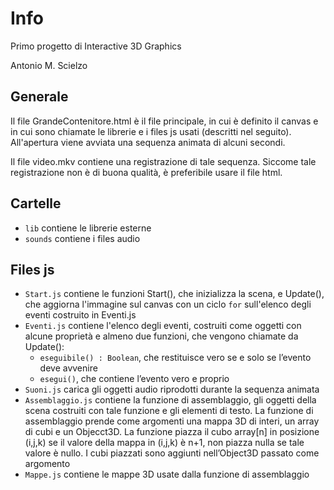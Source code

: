 # Info
Primo progetto di Interactive 3D Graphics

Antonio M. Scielzo

## Generale

Il file GrandeContenitore.html è il file principale, in cui è definito il canvas e in cui sono chiamate le librerie e i files js usati (descritti nel seguito). All'apertura viene avviata una sequenza animata di alcuni secondi.

Il file video.mkv contiene una registrazione di tale sequenza. Siccome tale registrazione non è di buona qualità, è preferibile usare il file html.

## Cartelle
- `lib` contiene le librerie esterne
- `sounds` contiene i files audio

## Files js

- `Start.js` contiene le funzioni Start(), che inizializza la scena, e Update(), che aggiorna l'immagine sul canvas con un ciclo `for` sull'elenco degli eventi costruito in Eventi.js
- `Eventi.js` contiene l'elenco degli eventi, costruiti come oggetti con alcune proprietà e almeno due funzioni, che vengono chiamate da Update():
	- `eseguibile() : Boolean`, che restituisce vero se e solo se l’evento deve avvenire
	- `esegui()`, che contiene l’evento vero e proprio
- `Suoni.js` carica gli oggetti audio riprodotti durante la sequenza animata
- `Assemblaggio.js` contiene la funzione di assemblaggio, gli oggetti della scena costruiti con tale funzione e gli elementi di testo. La funzione di assemblaggio prende come argomenti una mappa 3D di interi, un array di cubi e un Objecct3D. La funzione piazza il cubo array[n] in posizione (i,j,k) se il valore della mappa in (i,j,k) è n+1, non piazza nulla se tale valore è nullo. I cubi piazzati sono aggiunti nell’Object3D passato come argomento
- `Mappe.js` contiene le mappe 3D usate dalla funzione di assemblaggio

